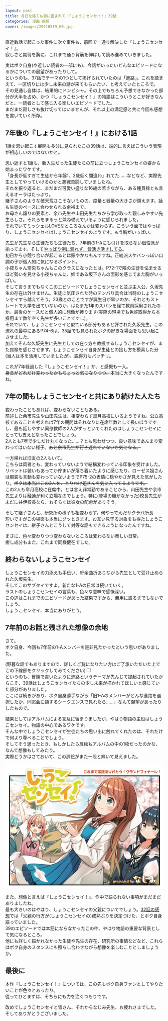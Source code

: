 ```yaml
---
layout: post
title: 月日を経ても皆に囲まれて：『しょうこセンセイ！』39話
categories: 漫画 感想
cover: /images/20210519_00.jpg
---
```


直近数話で起こった事件に次ぐ事件も、前回で一通り解決した『しょうこセンセイ！』。  
寂しさと期待を胸に、これまで通り背筋を伸ばして読み進めていきました。

実はボク自身(や近しい読者の一部にも)、今話がいったいどんなエピソードになるかについての展望があったりして。  
というのも、37話でテーマの1つとして掲げられていたのは「進路」。これを踏まえて、一区切りには少し未来の話が来てもらいたい、と考えていたところで。  
その見通し自体は、結果的にドンピシャ。その上でもちろん予想できなかった部分が大半を占め、かつ『しょうこセンセイ！』の物語はこういうとこが好きなんだと、一読者として感じ入る楽しいエピソードでした。  
まだまだ寂しさも抜け切ってはいませんが、それ以上の満足感と共に今回も感想を書いていく所存。

## 7年後の『しょうこセンセイ！』における1話

1話を思い起こす展開も多分に見られたこの39話は、端的に言えばこういう表現が相応しいのではないかと。

思い返すと1話も、新入生だった生徒たちの前に立つしょうこセンセイの姿から始まったワケです。  
「身長が低すぎて生徒から年齢1、2歳低く間違わ」れてた……などなど、実際先生としてやっていけるのかと悪戦苦闘していましたね。  
それを振り返ると、まだまだ可愛い盛りな16歳の若さながら、ある種貫禄とも言えるオーラはたっぷり。  
継子さんのような破天荒さこそないものの、度量と器量の大きさが窺えます。話も生徒のペースに合わせられる余裕まで。  
お母さん譲りの要素と、余市先生や山田先生たちから学び取った親しみやすい先生らしさ。それらをまるっと兼ね備えているように感じられました。  
それでいてミッシェルLOVEなところなんかは変わらず。こういう面ではやっぱり、しょうこセンセイはしょうこセンセイのようです。もう胸がいっぱい。

先生が先生なら生徒たちも生徒たち、7年前の1-Aにも引けを取らない個性派が揃ってます。そして[やっぱり例に漏れず、皆活き活きしてる][Ref1]。  
初日から小競り合いが起こるとは賑やかなもんですね。正統派スケバンっぽい口調の子が個人的に気になるポイント。  
小夜ちゃん奈央ちゃんもこのクラスになったとは。P72-1で隣の生徒を怯ませるほど勢いを見せる小夜ちゃんに、姉である坂下さんの面影を感じてまた胸がいっぱい。  
そして言うまでもなくこのエピソードでしょうこセンセイと並ぶ主人公、久坂先生の存在は外せません。生徒に気圧された時のテンパり具合は当時のしょうこセンセイすら越えてそう。23歳とのことですが誕生日が早いのか、それともストレートで大学を出ていないのか、はたまた1年のスパンを経て教員採用されたのか。最後のケースだと個人的に想像が捗ります(実際の現場でも免許取得から本採用まで数年空く先生が多いことですし)。  
それでいて、しょうこセンセイと似ている部分もあると評された久坂先生。この流れの最中にあるP74-6は、35話でも見られたボクの好きな場面をも思い起こさせました。  
加えてそんな久坂先生に先生としての在り方を教授するしょうこセンセイが、また貫禄を感じさせます。しょうこセンセイ自身が生徒との接し方を模索した分(当人は本を活用していましたが)、説得力もバッチリ。

これが7年経過した『しょうこセンセイ！』か、と感慨も一入。  
~~身長がどれだけ変わったかもちょっと気になりつつ、~~本当に大きくなったんですね。

## 7年の間もしょうこセンセイと共にあり続けた人たち

変わったこともあれば、変わらないこともある。  
前述した余市先生や山田先生は、相変わらず皐月高校にいるようですね。公立高校であることを考えれば7年の期間はそれなりに在席年数として長いほうですし、最も話しやすい同僚教師の2人がずっといてくれたのはしょうこセンセイにとっても支えとなったことでしょう。  
2人とも7年で少しだけ丸くなった……？とも思わせつつ、良い意味であんまり変わってはいない様子。~~あと余市先生が行き遅れていないか気になる。~~

一方帰れば旧友の2人もいて。  
こちらは両者とも、変わっていないようで結構変わっている印象を受けました。リベットは装いもあってか佇まいが落ち着いたように感じたり、ローゼス姐さんは服装も言動も変わっていないようでP75-2の表情に穏やかさが見えた気がしたり。~~ボクは本当にこの3人を、とりわけ姐さんを気に入ってるようです。~~  
この2人も皐月高校に在席中。とは言え非常勤であることから、山田先生や余市先生よりは融通が利く立場なのでしょう。特に(登場の機がなかった)校長先生が未だに井伊校長なら、おそらくは彼女の配慮がありそう。

そして継子さんと、研究所の様子も相変わらず。~~何やってんだサクラバ所長~~  
短いですがこの場面も本当にグッときます。お互い見守る対象をも得たしょうこセンセイは、継子さんとこうして対等な話もできるようになったんですね。

まさに、色々変わりつつ変わらないところは変わらない楽しい日常。  
癒し成分もまた、これまで同様健在でした。

## 終わらないしょうこセンセイ

しょうこセンセイの力添えも手伝い、紆余曲折ありながら先生として受け止められた久坂先生。  
そしてこのサブタイですよ。新たな1-Aの日常は続いていく。  
ラストのしょうこセンセイの言葉も、色々な意味で感慨深い。  
この辺はこれまでのエピソードがあった結果ですから、無用に語るまでもないでしょう。  
しょうこセンセイ、本当にありがとう。

## 7年前のお話と残された想像の余地

さて。  
ボク自身、今回も7年前の1-Aメンバーを是非見たかったという思いがありました。

<label class="unmask" for="accordion">(野暮な話でもありますので、詳しくご覧になりたい方はご了承いただいた上でこの下線部をクリックしてみてください)</label><input type="checkbox" id="accordion" class="assim"><span class="details">  
というのも、冒頭で書いたように進路というテーマが先んじて提起されていたからこそ、39話はしょうこセンセイたちの少し未来が描かれてほしいと感じていた部分がありました。  
ここには続きがあり、ボク自身勝手ながら「旧1-Aのメンバーがどんな進路を選択したか、同窓会に類するシークエンスで見れたら……」なんて願望があったりしたもので。</span>

結果としてはアルバムによる言及に留まりましたが、やはり物語の主役はしょうこセンセイ。物語の中心であるワケです。  
そんな中でしょうこセンセイが生徒たちの思い出に触れてくれたのは、それだけで何より尊べることでしょう。  
そしてそう思ったとき、もしかしたら扉絵もアルバムの中の1枚だったのかな、なんて想像もしてみたり。  
実際どうかはさておいて、この扉絵がまた一段と輝いて見えました。

[![39話より](/images/20210519_00.jpg "39話")][QTD1]  

また、想像と言えば『しょうこセンセイ！』、作中で語られない事項がまだまだありましたね。  
最も大きいのはやはり、しょうこセンセイの父親についてでしょう。[32話の感想][Ref2]では「父親の行方が(しょうこセンセイの)成熟ぶりを決定づけた、とボク自身語っていました。  
39のエピソードでは本筋にならなかったこの件、やはり物語の重要な背景として気になるところ。  
他にも詳しく描かれなかった生徒や先生の存在、研究所の事情などなど、これらはボク自身のスタンスにも照らし合わせながら想像を楽しむこととしましょうか。

## 最後に

本作『しょうこセンセイ！』については、この先もボク自身ファンとしてやりたいことが色々とあったり。  
従ってひとまずは、そちらにも力を注ぐつもりです。

改めてしょうこセンセイと皆さん、それからなじみ先生、お疲れさまでした。  
そしてありがとうございました。

[Ref1]: /2021-04-19-comic/
[Ref2]: https://fse.tw/y0PWhuKj

[QTD1]: https://twitter.com/mangatimekirara/status/1394654343945617409
